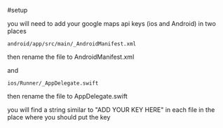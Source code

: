 #setup

you will need to add your google maps api keys (ios and Android) in two places
```
android/app/src/main/_AndroidManifest.xml
```
then rename the file to AndroidManifest.xml

and

```
ios/Runner/_AppDelegate.swift
```
then rename the file to AppDelegate.swift

you will find a string similar to "ADD YOUR KEY HERE" in each file in the place where you should put the key



